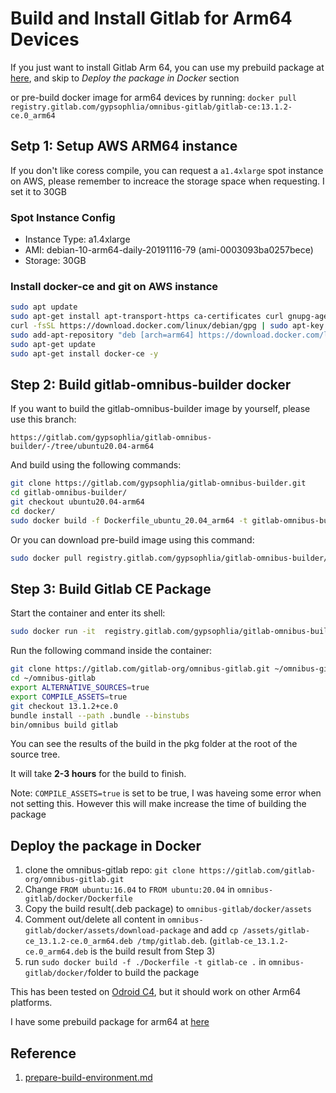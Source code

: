 # Build and Install Gitlab for Arm64 Devices

If you just want to install Gitlab Arm 64, you can use my prebuild package at [here](https://gitlab.com/gypsophlia/gitlab-build-arm64/-/tree/master/release), and skip to *Deploy the package in Docker* section

or pre-build docker image for arm64 devices by running: `docker pull registry.gitlab.com/gypsophlia/omnibus-gitlab/gitlab-ce:13.1.2-ce.0_arm64`

## Setp 1: Setup AWS ARM64 instance
If you don't like coress compile, you can request a `a1.4xlarge`
 spot instance on AWS, please remember to increace the storage space when requesting. I set it to 30GB

### Spot Instance Config
* Instance Type: a1.4xlarge
* AMI: debian-10-arm64-daily-20191116-79 (ami-0003093ba0257bece)
* Storage: 30GB

### Install docker-ce and git on AWS instance
```bash
sudo apt update
sudo apt-get install apt-transport-https ca-certificates curl gnupg-agent software-properties-common git -y
curl -fsSL https://download.docker.com/linux/debian/gpg | sudo apt-key add -
sudo add-apt-repository "deb [arch=arm64] https://download.docker.com/linux/debian $(lsb_release -cs) stable"
sudo apt-get update
sudo apt-get install docker-ce -y
```

## Step 2: Build gitlab-omnibus-builder docker

If you want to build the gitlab-omnibus-builder image by yourself, please use this branch: 

`https://gitlab.com/gypsophlia/gitlab-omnibus-builder/-/tree/ubuntu20.04-arm64`

And build using the following commands:

```bash
git clone https://gitlab.com/gypsophlia/gitlab-omnibus-builder.git
cd gitlab-omnibus-builder/
git checkout ubuntu20.04-arm64
cd docker/
sudo docker build -f Dockerfile_ubuntu_20.04_arm64 -t gitlab-omnibus-builder/ubuntu20.04-arm64 .
```

Or you can download pre-build image using this command: 

```bash
sudo docker pull registry.gitlab.com/gypsophlia/gitlab-omnibus-builder/ubuntu20.04-arm64
```

## Step 3: Build Gitlab CE Package

Start the container and enter its shell:

```bash
sudo docker run -it  registry.gitlab.com/gypsophlia/gitlab-omnibus-builder/ubuntu20.04-arm64 bash
```

Run the following command inside the container:

```bash
git clone https://gitlab.com/gitlab-org/omnibus-gitlab.git ~/omnibus-gitlab
cd ~/omnibus-gitlab
export ALTERNATIVE_SOURCES=true
export COMPILE_ASSETS=true
git checkout 13.1.2+ce.0
bundle install --path .bundle --binstubs
bin/omnibus build gitlab
```

You can see the results of the build in the pkg folder at the root of the
source tree.

It will take **2-3 hours** for the build to finish. 

Note: `COMPILE_ASSETS=true` is set to be true, I was haveing some error when not setting this. However this will make increase the time of building the package

## Deploy the package in Docker
1. clone the omnibus-gitlab repo: `git clone https://gitlab.com/gitlab-org/omnibus-gitlab.git` 
2. Change `FROM ubuntu:16.04` to `FROM ubuntu:20.04` in `omnibus-gitlab/docker/Dockerfile`
3. Copy the build result(.deb package) to `omnibus-gitlab/docker/assets`
4. Comment out/delete all content in `omnibus-gitlab/docker/assets/download-package` and add `cp /assets/gitlab-ce_13.1.2-ce.0_arm64.deb /tmp/gitlab.deb`. (`gitlab-ce_13.1.2-ce.0_arm64.deb` is the build result from Step 3)
5. run `sudo docker build -f ./Dockerfile -t gitlab-ce .` in `omnibus-gitlab/docker/`folder to build the package

This has been tested on [Odroid C4](https://www.hardkernel.com/shop/odroid-c4/), but it should work on other Arm64 platforms. 

I have some prebuild package for arm64 at [here](https://gitlab.com/gypsophlia/gitlab-build-arm64/-/tree/master/release) 

## Reference
1. [prepare-build-environment.md](https://gitlab.com/gitlab-org/omnibus-gitlab/-/blob/13.1.2+ce.0/doc/build/prepare-build-environment.md)